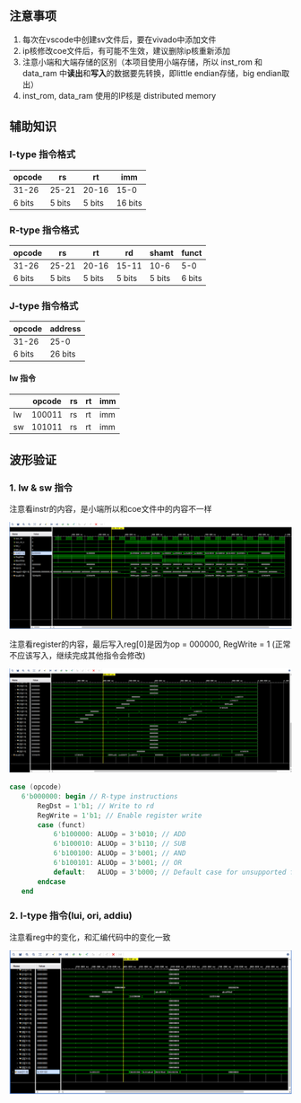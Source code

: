 ## 注意事项
1. 每次在vscode中创建sv文件后，要在vivado中添加文件
2. ip核修改coe文件后，有可能不生效，建议删除ip核重新添加
3. 注意小端和大端存储的区别（本项目使用小端存储，所以 inst_rom 和 data_ram 中**读出**和**写入**的数据要先转换，即little endian存储，big endian取出）
4. inst_rom, data_ram 使用的IP核是 distributed memory 

## 辅助知识

### I-type 指令格式
| opcode | rs     | rt     | imm     |
|--------|--------|--------|--------|
| 31-26  | 25-21  | 20-16  | 15-0    |
| 6 bits | 5 bits | 5 bits | 16 bits |

### R-type 指令格式
| opcode | rs     | rt     | rd     | shamt  | funct  |
|--------|--------|--------|--------|--------|--------|
| 31-26  | 25-21  | 20-16  | 15-11  | 10-6   | 5-0    |
| 6 bits | 5 bits | 5 bits | 5 bits | 5 bits | 6 bits |

### J-type 指令格式
| opcode | address |
|--------|--------|
| 31-26  | 25-0    |
| 6 bits | 26 bits |

#### lw 指令
|    | opcode | rs     | rt     | imm     |
|----|--------|--------|--------|--------|
| lw | 100011 | rs     | rt     | imm     |
| sw | 101011 | rs     | rt     | imm     |

## 波形验证

### 1. lw & sw 指令
注意看instr的内容，是小端所以和coe文件中的内容不一样

![wave_instr](./pic/image_1.png)

注意看register的内容，最后写入reg[0]是因为op = 000000, RegWrite = 1 (正常不应该写入，继续完成其他指令会修改)

![wave_reg](./pic/image_2.png)

```verilog
case (opcode)
   6'b000000: begin // R-type instructions
       RegDst = 1'b1; // Write to rd
       RegWrite = 1'b1; // Enable register write
       case (funct)
           6'b100000: ALUOp = 3'b010; // ADD
           6'b100010: ALUOp = 3'b110; // SUB
           6'b100100: ALUOp = 3'b001; // AND
           6'b100101: ALUOp = 3'b001; // OR 
           default:   ALUOp = 3'b000; // Default case for unsupported funct 
       endcase
   end
```

### 2. I-type 指令(lui, ori, addiu)
注意看reg中的变化，和汇编代码中的变化一致

![wave_lui](./pic/image_3.png)